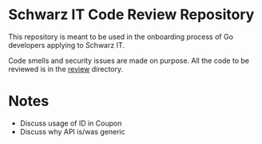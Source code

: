 # Schwarz IT Code Review Repository

This repository is meant to be used in the onboarding process of Go developers
applying to Schwarz IT.

Code smells and security issues are made on purpose. All the code to be reviewed is
in the [review](review) directory.


# Notes
- Discuss usage of ID in Coupon
- Discuss why API is/was generic